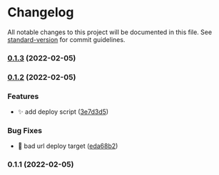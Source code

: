 # Changelog

All notable changes to this project will be documented in this file. See [standard-version](https://github.com/conventional-changelog/standard-version) for commit guidelines.

### [0.1.3](https://github.com/yeeezsh/credit-card-reminder/compare/v0.1.2...v0.1.3) (2022-02-05)

### [0.1.2](https://github.com/yeeezsh/credit-card-reminder/compare/v0.1.1...v0.1.2) (2022-02-05)


### Features

* :sparkles: add deploy script ([3e7d3d5](https://github.com/yeeezsh/credit-card-reminder/commit/3e7d3d5f26540a3b9736fc865c73494eadfc60df))


### Bug Fixes

* :bug: bad url deploy target ([eda68b2](https://github.com/yeeezsh/credit-card-reminder/commit/eda68b2d3f632502a04d8e1bd1b8239dea84eb25))

### 0.1.1 (2022-02-05)
